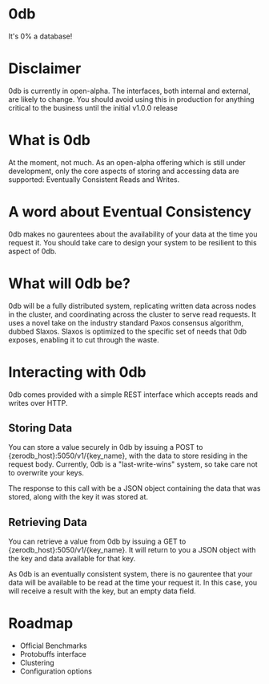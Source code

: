 0db
==============

It's 0% a database!

Disclaimer
==============

0db is currently in open-alpha. The interfaces, both internal and external, are likely to change. You should avoid using this in production for anything critical to the business until the initial v1.0.0 release

What is 0db
================

At the moment, not much. As an open-alpha offering which is still under development, only the core aspects of storing and accessing data are supported: Eventually Consistent Reads and Writes.

A word about Eventual Consistency
=================================

0db makes no gaurentees about the availability of your data at the time you request it. You should take care to design your system to be resilient to this aspect of 0db.

What will 0db be?
=================

0db will be a fully distributed system, replicating written data across nodes in the cluster, and coordinating across the cluster to serve read requests. It uses a novel take on the industry standard Paxos consensus algorithm, dubbed Slaxos. Slaxos is optimized to the specific set of needs that 0db exposes, enabling it to cut through the waste.

Interacting with 0db
====================

0db comes provided with a simple REST interface which accepts reads and writes over HTTP.

## Storing Data

You can store a value securely in 0db by issuing a POST to {zerodb_host}:5050/v1/{key_name}, with the data to store residing in the request body. Currently, 0db is a "last-write-wins" system, so take care not to overwrite your keys.

The response to this call with be a JSON object containing the data that was stored, along with the key it was stored at.

## Retrieving Data

You can retrieve a value from 0db by issuing a GET to {zerodb_host}:5050/v1/{key_name}. It will return to you a JSON object with the key and data available for that key.

As 0db is an eventually consistent system, there is no gaurentee that your data will be available to be read at the time your request it. In this case, you will receive a result with the key, but an empty data field.

Roadmap
=======

* Official Benchmarks
* Protobuffs interface
* Clustering
* Configuration options
